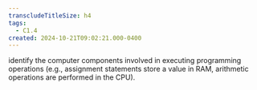```yaml
---
transcludeTitleSize: h4
tags:
  - C1.4
created: 2024-10-21T09:02:21.000-0400
---
```

identify the computer components involved in executing programming operations (e.g., assignment statements store a value in RAM, arithmetic operations are performed in the CPU).